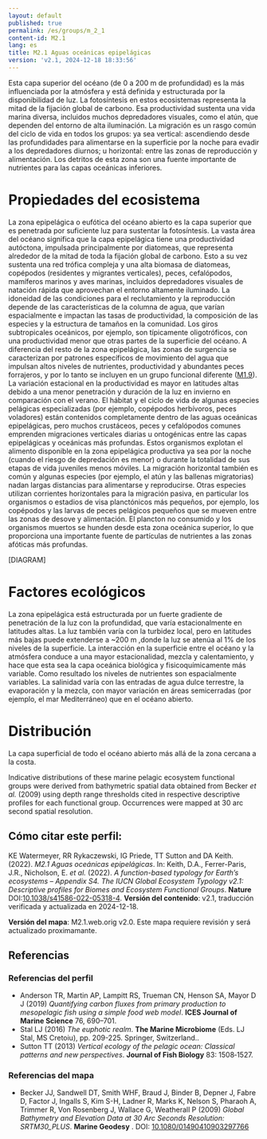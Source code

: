 ```yaml
---
layout: default
published: true
permalink: /es/groups/m_2_1
content-id: M2.1
lang: es
title: M2.1 Aguas oceánicas epipelágicas
version: 'v2.1, 2024-12-18 18:33:56'
---
```


Esta capa superior del océano (de 0 a 200 m de profundidad) es la más influenciada por la atmósfera y está definida y estructurada por la disponibilidad de luz. La fotosíntesis en estos ecosistemas representa la mitad de la fijación global de carbono. Esa productividad sustenta una vida marina diversa, incluidos muchos depredadores visuales, como el atún, que dependen del entorno de alta iluminación. La migración es un rasgo común del ciclo de vida en todos los grupos: ya sea vertical: ascendiendo desde las profundidades para alimentarse en la superficie por la noche para evadir a los depredadores diurnos; u horizontal: entre las zonas de reproducción y alimentación. Los detritos de esta zona son una fuente importante de nutrientes para las capas oceánicas inferiores.

# Propiedades del ecosistema
 
La zona epipelágica o eufótica del océano abierto es la capa superior que es penetrada por suficiente luz para sustentar la fotosíntesis. La vasta área del océano significa que la capa epipelágica tiene una productividad autóctona, impulsada principalmente por diatomeas, que representa alrededor de la mitad de toda la fijación global de carbono. Esto a su vez sustenta una red trófica compleja y una alta biomasa de diatomeas, copépodos (residentes y migrantes verticales), peces, cefalópodos, mamíferos marinos y aves marinas, incluidos depredadores visuales de natación rápida que aprovechan el entorno altamente iluminado. La idoneidad de las condiciones para el reclutamiento y la reproducción depende de las características de la columna de agua, que varían espacialmente e impactan las tasas de productividad, la composición de las especies y la estructura de tamaños en la comunidad. Los giros subtropicales oceánicos, por ejemplo, son típicamente oligotróficos, con una productividad menor que otras partes de la superficie del océano. A diferencia del resto de la zona epipelágica, las zonas de surgencia se caracterizan por patrones específicos de movimiento del agua que impulsan altos niveles de nutrientes, productividad y abundantes peces forrajeros, y por lo tanto se incluyen en un grupo funcional diferente ([M1.9](/explore/groups/M1.9)). La variación estacional en la productividad es mayor en latitudes altas debido a una menor penetración y duración de la luz en invierno en comparación con el verano. El hábitat y el ciclo de vida de algunas especies pelágicas especializadas (por ejemplo, copépodos herbívoros, peces voladores) están contenidos completamente dentro de las aguas oceánicas epipelágicas, pero muchos crustáceos, peces y cefalópodos comunes emprenden migraciones verticales diarias u ontogénicas entre las capas epipelágicas y oceánicas más profundas. Estos organismos explotan el alimento disponible en la zona epipelágica productiva ya sea por la noche (cuando el riesgo de depredación es menor) o durante la totalidad de sus etapas de vida juveniles menos móviles. La migración horizontal también es común y algunas especies (por ejemplo, el atún y las ballenas migratorias) nadan largas distancias para alimentarse y reproducirse. Otras especies utilizan corrientes horizontales para la migración pasiva, en particular los organismos o estadios de visa planctónicos más pequeños, por ejemplo, los copépodos y las larvas de peces pelágicos pequeños que se mueven entre las zonas de desove y alimentación. El plancton no consumido y los organismos muertos se hunden desde esta zona oceánica superior, lo que proporciona una importante fuente de partículas de nutrientes a las zonas afóticas más profundas.

[DIAGRAM]

# Factores ecológicos
 
La zona epipelágica está estructurada por un fuerte gradiente de penetración de la luz con la profundidad, que varía estacionalmente en latitudes altas. La luz también varía con la turbidez local, pero en latitudes más bajas puede extenderse a ~200 m ,donde la luz se atenúa al 1% de los niveles de la superficie. La interacción en la superficie entre el océano y la atmósfera conduce a una mayor estacionalidad, mezcla y calentamiento, y hace que esta sea la capa oceánica biológica y fisicoquímicamente más variable. Como resultado los niveles de nutrientes son espacialmente variables. La salinidad varía con las entradas de agua dulce terrestre, la evaporación y la mezcla, con mayor variación en áreas semicerradas (por ejemplo, el mar Mediterráneo) que en el océano abierto.
 
# Distribución
 
La capa superficial de todo el océano abierto más allá de la zona cercana a la costa.

Indicative distributions of these marine pelagic ecosystem functional groups were derived from bathymetric spatial data obtained from Becker _et al._ (2009) using depth range thresholds cited in respective descriptive profiles for each functional group. Occurrences were mapped at 30 arc second spatial resolution.

## Cómo citar este perfil:

KE Watermeyer, RR Rykaczewski, IG Priede, TT Sutton and DA Keith. (2022). *M2.1 Aguas oceánicas epipelágicas*. In: Keith, D.A., Ferrer-Paris, J.R., Nicholson, E. *et al.* (2022). *A function-based typology for Earth’s ecosystems – Appendix S4. The IUCN Global Ecosystem Typology v2.1: Descriptive profiles for Biomes and Ecosystem Functional Groups*. **Nature** DOI:[10.1038/s41586-022-05318-4](https://doi.org/10.1038/s41586-022-05318-4).
**Versión del contenido**: v2.1, traducción verificada y actualizada en 2024-12-18.

**Versión del mapa**: M2.1.web.orig v2.0. Este mapa requiere revisión y será actualizado proximamante.

## Referencias

### Referencias del perfil
* Anderson TR, Martin AP, Lampitt RS, Trueman CN, Henson SA, Mayor D J (2019) *Quantifying carbon fluxes from primary production to mesopelagic fish using a simple food web model*. **ICES Journal of Marine Science** 76, 690–701.
* Stal LJ  (2016) *The euphotic realm*. **The Marine Microbiome** (Eds. LJ Stal, MS Cretoiu), pp. 209-225. Springer, Switzerland..
* Sutton TT  (2013) *Vertical ecology of the pelagic ocean: Classical patterns and new perspectives*. **Journal of Fish Biology** 83: 1508‐1527.

### Referencias del mapa
* Becker JJ, Sandwell DT, Smith WHF, Braud J, Binder B, Depner J, Fabre D, Factor J, Ingalls S, Kim S-H, Ladner R, Marks K, Nelson S, Pharaoh A, Trimmer R, Von Rosenberg J, Wallace G, Weatherall P  (2009) *Global Bathymetry and Elevation Data at 30 Arc Seconds Resolution: SRTM30_PLUS*. **Marine Geodesy** . DOI: [10.1080/01490410903297766](http://doi.org/10.1080/01490410903297766)

